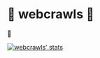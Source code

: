 # 🌃 webcrawls 🌠

👋

[![webcrawls' stats](https://github-readme-stats.vercel.app/api?username=webcrawls)](https://github.com/anuraghazra/github-readme-stats)
